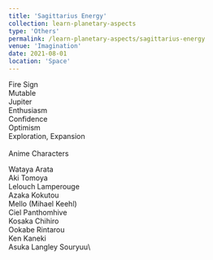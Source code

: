 ```yaml
---
title: 'Sagittarius Energy'
collection: learn-planetary-aspects
type: 'Others'
permalink: /learn-planetary-aspects/sagittarius-energy
venue: 'Imagination'
date: 2021-08-01
location: 'Space'
---
```


Fire Sign  
Mutable  
Jupiter    
Enthusiasm    
Confidence    
Optimism    
Exploration, Expansion  
\
Anime Characters  

Wataya Arata    
Aki Tomoya  
Lelouch Lamperouge  
Azaka Kokutou  
Mello (Mihael Keehl)  
Ciel Panthomhive  
Kosaka Chihiro  
Ookabe Rintarou  
Ken Kaneki  
Asuka Langley Souryuu\
